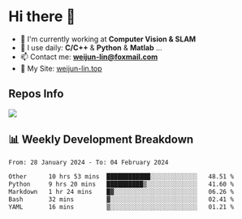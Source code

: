 # Hi there 👋

<!--
**Weijun-Lin/Weijun-Lin** is a ✨ _special_ ✨ repository because its `README.md` (this file) appears on your GitHub profile.

Here are some ideas to get you started:

- 🔭 I’m currently working on ...
- 🌱 I’m currently learning ...
- 👯 I’m looking to collaborate on ...
- 🤔 I’m looking for help with ...
- 💬 Ask me about ...
- 📫 How to reach me: ...
- 😄 Pronouns: ...
- ⚡ Fun fact: ...
-->

- 🏢 I'm currently working at **Computer Vision & SLAM**
- 🚀 I use daily: **C/C++** & **Python** & **Matlab** ...
- 📫 Contact me: **weijun-lin@foxmail.com**
- 🔗 My Site: [weijun-lin.top](https://weijun-lin.top/)

  

## Repos Info
![](https://github-readme-stats.vercel.app/api?username=Weijun-Lin&theme=cobalt)

## 📊 Weekly Development Breakdown

<!--START_SECTION:waka-->

```txt
From: 28 January 2024 - To: 04 February 2024

Other      10 hrs 53 mins  ████████████░░░░░░░░░░░░░   48.51 %
Python     9 hrs 20 mins   ██████████▒░░░░░░░░░░░░░░   41.60 %
Markdown   1 hr 24 mins    █▓░░░░░░░░░░░░░░░░░░░░░░░   06.26 %
Bash       32 mins         ▓░░░░░░░░░░░░░░░░░░░░░░░░   02.41 %
YAML       16 mins         ▒░░░░░░░░░░░░░░░░░░░░░░░░   01.21 %
```

<!--END_SECTION:waka-->

